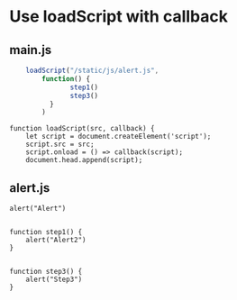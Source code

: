 # Use loadScript with callback

## main.js

```js  
    loadScript("/static/js/alert.js",
        function() {
               step1()
               step3()
          }
        )
```

```
function loadScript(src, callback) {
    let script = document.createElement('script');
    script.src = src;
    script.onload = () => callback(script);
    document.head.append(script);
```


## alert.js
```
alert("Alert")


function step1() {
    alert("Alert2")
}


function step3() {
    alert("Step3")
}
```

